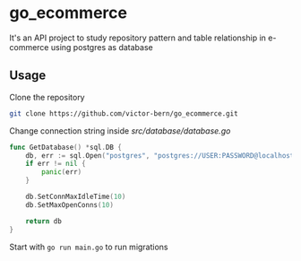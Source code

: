 # go_ecommerce

It's an API project to study repository pattern and table relationship in e-commerce using postgres as database

## Usage

Clone the repository

```bash
git clone https://github.com/victor-bern/go_ecommerce.git
```

Change connection string inside *src/database/database.go*

```go
func GetDatabase() *sql.DB {
	db, err := sql.Open("postgres", "postgres://USER:PASSWORD@localhost:PORT/DATABASENAME?sslmode=disable")
	if err != nil {
		panic(err)
	}

	db.SetConnMaxIdleTime(10)
	db.SetMaxOpenConns(10)

	return db
}

``` 

Start with ```go run main.go``` to run migrations

